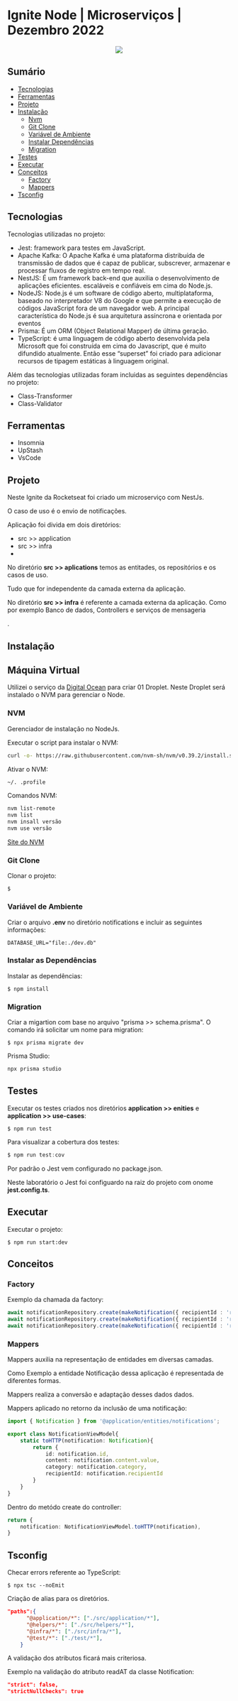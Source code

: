 # Ignite Node | Microserviços | Dezembro 2022

<p align="center">
   <img src="http://img.shields.io/static/v1?label=STATUS&message=EM%20DESENVOLVIMENTO&color=RED&style=for-the-badge" #vitrinedev/>
</p>

## Sumário

* [Tecnologias](#tecnologias)
* [Ferramentas](#ferramentas)
* [Projeto](#projeto)
* [Instalação](#instalação)
   - [Nvm](##nvm)
   - [Git Clone](##git-clone)
   - [Variável de Ambiente](##variável-de-ambiente)
   - [Instalar Dependências](##instalar-dependências)
   - [Migration](##migration)
* [Testes](#testes)
* [Executar](#executar)
* [Conceitos](#conceitos)
   - [Factory](#factory)
   - [Mappers](#mappers)
* [Tsconfig](#tsconfig)


## Tecnologias

<p>Tecnologias utilizadas no projeto:</p>

<ul>
<li>Jest: framework para testes em JavaScript.</li>
<li>Apache Kafka: O Apache Kafka é uma plataforma distribuída de transmissão de dados que é capaz de publicar, subscrever, armazenar e processar fluxos de registro em tempo real.</li>
<li>NestJS: É um framework back-end que auxilia o desenvolvimento de aplicações eficientes. escaláveis e confiáveis em cima do Node.js.</li>
<li>NodeJS: Node.js é um software de código aberto, multiplataforma, baseado no interpretador V8 do Google e que permite a execução de códigos JavaScript fora de um navegador web. A principal característica do Node.js é sua arquitetura assíncrona e orientada por eventos</li>
<li>Prisma: É um ORM (Object Relational Mapper) de última geração.</li>
<li>TypeScript: é uma linguagem de código aberto desenvolvida pela Microsoft que foi construída em cima do Javascript, que é muito difundido atualmente. Então esse “superset” foi criado para adicionar recursos de tipagem estáticas à linguagem original.</li>
</ul>

<p>Além das tecnologias utilizadas foram incluidas as seguintes dependências no projeto:</p>
<ul>
<li>Class-Transformer</li>
<li>Class-Validator</li>
</ul>

## Ferramentas

<ul>
<li>Insomnia</li>
<li>UpStash</li>
<li>VsCode</li>
</ul>

## Projeto 

<p>Neste Ignite da Rocketseat foi criado um microserviço com NestJs.</p>

<p>O caso de uso é o envio de notificações.</p>

<p>Aplicação foi divida em dois diretórios:</p>

<ul>
<li>src >> application</li>
<li>src >> infra<li>
</ul>

<p>No diretório <b>src >> aplications</b> temos as entitades, os repositórios e os casos de uso.</p> 
<p>Tudo que for independente da camada externa da aplicação.</p>

<p>No diretório <b>src >> infra</b> é referente a camada externa da aplicação. Como por exemplo Banco de dados, Controllers e serviços de mensageria</p>.


## Instalação

## Máquina Virtual

Utilizei o serviço da [Digital Ocean](https://www.digitalocean.com/) para criar 01 Droplet.
Neste Droplet será instalado o NVM para gerenciar o Node.


### NVM

<p>Gerenciador de instalação no NodeJs.</p>

<p>Executar o script para instalar o NVM:</p>

``` bash
curl -o- https://raw.githubusercontent.com/nvm-sh/nvm/v0.39.2/install.sh | bash
```

<p>Ativar o NVM: </p>

``` bash
~/. .profile
```

<p>Comandos NVM: </p>

``` bash
nvm list-remote
nvm list
nvm insall versão
nvm use versão
```

[Site do NVM](https://github.com/nvm-sh/nvm)

### Git Clone

<p>Clonar o projeto:</p>

``` git
$
```

### Variável de Ambiente

<p>Criar o arquivo <b>.env</b> no diretório notifications e incluir as seguintes informações:</p>

``` env
DATABASE_URL="file:./dev.db"
```

### Instalar as Dependências

<p>Instalar as dependências: </p>

```
$ npm install
```

### Migration

<p>Criar a migartion com base no arquivo "prisma >> schema.prisma". O comando irá solicitar um nome para migration:</p>

```
$ npx prisma migrate dev
```

<p>Prisma Studio:</p>

``` bash
npx prisma studio
```

## Testes 

<p>Executar os testes criados nos diretórios <b>application >> enities</b> e <b>application >> use-cases</b>:</p>

``` cli
$ npm run test
```

<p>Para visualizar a cobertura dos testes:</p>

``` ts
$ npm run test:cov
```

<p>Por padrão o Jest vem configurado no package.json.</p>
<p>Neste laboratório o Jest foi configuardo na raiz do projeto com onome <b>jest.config.ts</b>.


## Executar

<p>Executar o projeto:</p>

``` cli
$ npm run start:dev
```

## Conceitos

### Factory
<p>Exemplo da chamada da factory:</p>

``` ts
await notificationRepository.create(makeNotification({ recipientId : 'recipient-1'}),);
await notificationRepository.create(makeNotification({ recipientId : 'recipient-1'}),);
await notificationRepository.create(makeNotification({ recipientId : 'recipient-2'}),);
```

### Mappers

<p>Mappers auxilia na representação de entidades em diversas camadas.</p>
<p>Como Exemplo a entidade Notificação dessa aplicação é representada de diferentes formas.</p>
<p>Mappers realiza a conversão e adaptação desses dados dados.</p>

<p>Mappers aplicado no retorno da inclusão de uma notificação:</p>

``` ts
import { Notification } from '@application/entities/notifications';

export class NotificationViewModel{
    static toHTTP(notification: Notification){
        return {
            id: notification.id,
            content: notification.content.value,
            category: notification.category,
            recipientId: notification.recipientId        
        }
    }   
}
```

<p>Dentro do metódo create do controller:</p>

``` ts
return {
    notification: NotificationViewModel.toHTTP(notification),
}
```


## Tsconfig

<p>Checar errors referente ao TypeScript:</p>

```
$ npx tsc --noEmit
```

<p>Criação de alias para os diretórios.</p>

``` json
"paths":{
      "@application/*": ["./src/application/*"],
      "@helpers/*": ["./src/helpers/*"],
      "@infra/*": ["./src/infra/*"],
      "@test/*": ["./test/*"],
    }
```

<p>A validação dos atributos ficará mais criteriosa.</p>
<p>Exemplo na validação do atributo readAT da classe Notification:</p>

``` json
"strict": false,
"strictNullChecks": true
```

